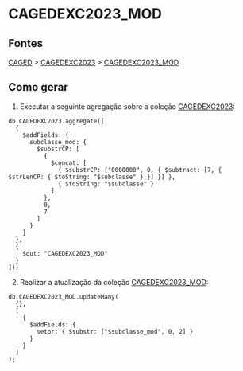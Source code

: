 # CAGEDEXC2023_MOD

## Fontes 

[CAGED](../../CAGED.md) > [CAGEDEXC2023](../raizes/CAGEDEXC2023.md) > [CAGEDEXC2023_MOD](./CAGEDEXC2023_MOD.md)

## Como gerar

1. Executar a seguinte agregação sobre a coleção [CAGEDEXC2023](../raizes/CAGEDEXC2023.md):

```
db.CAGEDEXC2023.aggregate([
  {
    $addFields: {
      subclasse_mod: {
        $substrCP: [
          {
            $concat: [
              { $substrCP: ["0000000", 0, { $subtract: [7, { $strLenCP: { $toString: "$subclasse" } }] }] },
              { $toString: "$subclasse" }
            ]
          },
          0,
          7
        ]
      }
    }
  },
  {
    $out: "CAGEDEXC2023_MOD"
  }
]);
```

2. Realizar a atualização da coleção [CAGEDEXC2023_MOD](./CAGEDEXC2023_MOD.md):

```
db.CAGEDEXC2023_MOD.updateMany(
  {},
  [
    {
      $addFields: {
        setor: { $substr: ["$subclasse_mod", 0, 2] }
      }
    }
  ]
);
```